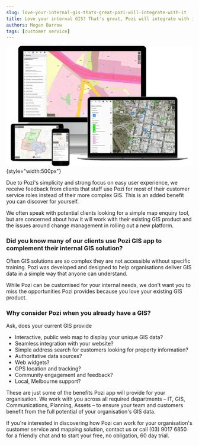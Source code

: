 ```yaml
---
slug: love-your-internal-gis-thats-great-pozi-will-integrate-with-it
title: Love your internal GIS? That's great, Pozi will integrate with it.
authors: Megan Barrow
tags: [customer service]
---
```


![](/static/img/smartmockups_jno2gkxm-removebg-preview.webp){style="width:500px"}

Due to Pozi's simplicity and strong focus on easy user experience, we receive feedback from clients that staff use Pozi for most of their customer service roles instead of their more complex GIS. This is an added benefit you can discover for yourself.

We often speak with potential clients looking for a simple map enquiry tool, but are concerned about how it will work with their existing GIS product and the issues around change management in rolling out a new platform.

### Did you know many of our clients use Pozi GIS app to complement their internal GIS solution?

Often GIS solutions are so complex they are not accessible without specific training. Pozi was developed and designed to help organisations deliver GIS data in a simple way that anyone can understand.

While Pozi can be customised for your internal needs, we don't want you to miss the opportunities Pozi provides because you love your existing GIS product.

### Why consider Pozi when you already have a GIS?

Ask, does your current GIS provide

* Interactive, public web map to display your unique GIS data?
* Seamless integration with your website?
* Simple address search for customers looking for property information?
* Authoritative data sources?
* Web widgets?
* GPS location and tracking?
* Community engagement and feedback?
* Local, Melbourne support?

These are just some of the benefits Pozi app will provide for your organisation.
We work with you across all required departments – IT, GIS, Communications, Planning, Assets – to ensure your team and customers benefit from the full potential of your organisation's GIS data.

If you're interested in discovering how Pozi can work for your organisation's customer service and mapping solution, contact us or call (03) 9017 6850 for a friendly chat and to start your free, no obligation, 60 day trial.